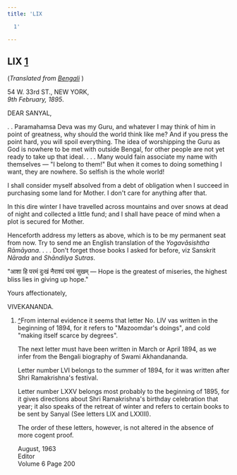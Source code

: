 ```yaml
---
title: 'LIX

  1'

---
```





  



## LIX [1](#fn1)

(*Translated from [Bengali](b7164e6059.pdf)* )

54 W. 33rd ST., NEW YORK,  
*9th February, 1895*.

DEAR SANYAL,

. . Paramahamsa Deva was my Guru, and whatever I may think of him in
point of greatness, why should the world think like me? And if you press
the point hard, you will spoil everything. The idea of worshipping the
Guru as God is nowhere to be met with outside Bengal, for other people
are not yet ready to take up that ideal. . . . Many would fain associate
my name with themselves — "I belong to them!" But when it comes to doing
something I want, they are nowhere. So selfish is the whole world!

I shall consider myself absolved from a debt of obligation when I
succeed in purchasing some land for Mother. I don't care for anything
after that.

In this dire winter I have travelled across mountains and over snows at
dead of night and collected a little fund; and I shall have peace of
mind when a plot is secured for Mother.

Henceforth address my letters as above, which is to be my permanent seat
from now. Try to send me an English translation of the *Yogavāsishtha
Rāmāyana*. . . . Don't forget those books I asked for before, viz
Sanskrit *Nārada* and *Shāndilya Sutras*.

"आशा हि परमं दुःखं नैराश्यं परमं सुखम् — Hope is the greatest of
miseries, the highest bliss lies in giving up hope." 

Yours affectionately,

VIVEKANANDA.

1.  [^](#txt1)From internal evidence it seems that letter No. LIV vas
    written in the beginning of 1894, for it refers to "Mazoomdar's
    doings", and cold "making itself scarce by degrees".  
      
    The next letter must have been written in March or April 1894, as we
    infer from the Bengali biography of Swami Akhandananda.  
      
    Letter number LVI belongs to the summer of 1894, for it was written
    after Shri Ramakrishna's festival.  
      
    Letter number LXXV belongs most probably to the beginning of 1895,
    for it gives directions about Shri Ramakrishna's birthday
    celebration that year; it also speaks of the retreat of winter and
    refers to certain books to be sent by Sanyal (See letters LIX and
    LXXIII).  
      
    The order of these letters, however, is not altered in the absence
    of more cogent proof.  
      
    August, 1963  
    Editor  
    Volume 6 Page 200


